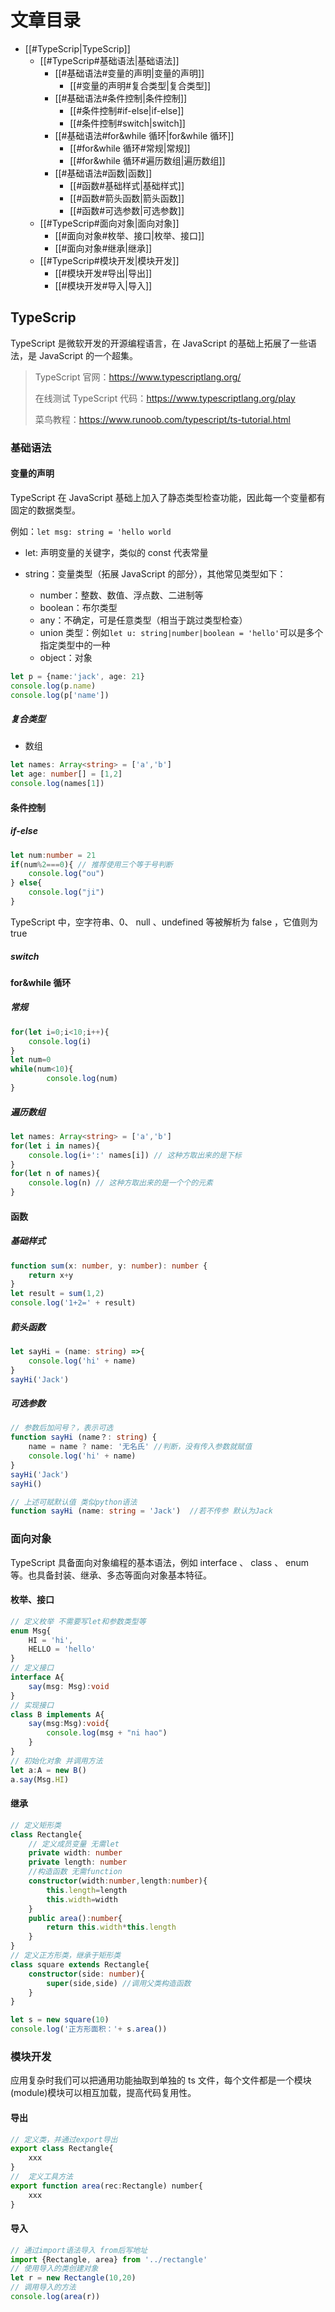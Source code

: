 # 文章目录

- [[#TypeScrip|TypeScrip]]
	- [[#TypeScrip#基础语法|基础语法]]
		- [[#基础语法#变量的声明|变量的声明]]
			- [[#变量的声明#复合类型|复合类型]]
		- [[#基础语法#条件控制|条件控制]]
			- [[#条件控制#if-else|if-else]]
			- [[#条件控制#switch|switch]]
		- [[#基础语法#for&while 循环|for&while 循环]]
			- [[#for&while 循环#常规|常规]]
			- [[#for&while 循环#遍历数组|遍历数组]]
		- [[#基础语法#函数|函数]]
			- [[#函数#基础样式|基础样式]]
			- [[#函数#箭头函数|箭头函数]]
			- [[#函数#可选参数|可选参数]]
	- [[#TypeScrip#面向对象|面向对象]]
		- [[#面向对象#枚举、接口|枚举、接口]]
		- [[#面向对象#继承|继承]]
	- [[#TypeScrip#模块开发|模块开发]]
		- [[#模块开发#导出|导出]]
		- [[#模块开发#导入|导入]]
## TypeScrip

TypeScript 是微软开发的开源编程语言，在 JavaScript 的基础上拓展了一些语法，是 JavaScript 的一个超集。

> TypeScript 官网：https://www.typescriptlang.org/
>
> 在线测试 TypeScript 代码：https://www.typescriptlang.org/play
>
> 菜鸟教程：https://www.runoob.com/typescript/ts-tutorial.html

### 基础语法

#### 变量的声明

TypeScript 在 JavaScript 基础上加入了静态类型检查功能，因此每一个变量都有固定的数据类型。

例如：`let msg: string = 'hello world`

- let: 声明变量的关键字，类似的 const 代表常量
- string：变量类型（拓展 JavaScript 的部分），其他常见类型如下：

    - number：整数、数值、浮点数、二进制等
    - boolean：布尔类型
    - any：不确定，可是任意类型（相当于跳过类型检查）
    - union 类型：例如`let u: string|number|boolean = 'hello'`可以是多个指定类型中的一种
    - object：对象

```ts
let p = {name:'jack', age: 21}
console.log(p.name)
console.log(p['name'])
```


##### 复合类型

- 数组

```typescript
let names: Array<string> = ['a','b']
let age: number[] = [1,2] 
console.log(names[1])

```

#### 条件控制

##### if-else

```typescript
let num:number = 21
if(num%2===0){ // 推荐使用三个等于号判断
    console.log("ou")
} else{
    console.log("ji")
}

```

TypeScript 中，空字符串、0、 null 、undefined 等被解析为 false ，它值则为 true

##### switch

#### for&while 循环

##### 常规

```typescript
for(let i=0;i<10;i++){
    console.log(i)
}
let num=0
while(num<10){
        console.log(num)
}

```

##### 遍历数组

```typescript
let names: Array<string> = ['a','b']
for(let i in names){
    console.log(i+':' names[i]) // 这种方取出来的是下标
}
for(let n of names){
    console.log(n) // 这种方取出来的是一个个的元素
}

```

#### 函数

##### 基础样式

```typescript
function sum(x: number, y: number): number {
    return x+y
}
let result = sum(1,2)
console.log('1+2=' + result)

```

##### 箭头函数

```typescript
let sayHi = (name: string) =>{
	console.log('hi' + name)
}
sayHi('Jack')
```

##### 可选参数

```typescript
// 参数后加问号？，表示可选
function sayHi (name？: string) {
    name = name ? name: '无名氏' //判断，没有传入参数就赋值
	console.log('hi' + name)
}
sayHi('Jack')
sayHi()

// 上述可赋默认值 类似python语法
function sayHi (name: string = 'Jack')  //若不传参 默认为Jack

```

### 面向对象

TypeScript 具备面向对象编程的基本语法，例如 interface 、 class 、 enum 等。也具备封装、继承、多态等面向对象基本特征。

#### 枚举、接口

```typescript
// 定义枚举 不需要写let和参数类型等
enum Msg{
    HI = 'hi',
    HELLO = 'hello'
}
// 定义接口 
interface A{
    say(msg: Msg):void
}
// 实现接口
class B implements A{
    say(msg:Msg):void{
        console.log(msg + "ni hao")
    }
}
// 初始化对象 并调用方法 
let a:A = new B()
a.say(Msg.HI)

```

#### 继承

```typescript
// 定义矩形类
class Rectangle{
    // 定义成员变量 无需let
    private width: number
    private length: number
    //构造函数 无需function
    constructor(width:number,length:number){
        this.length=length
        this.width=width
    }
    public area():number{
        return this.width*this.length
    }
}
// 定义正方形类，继承于矩形类
class square extends Rectangle{
    constructor(side: number){
        super(side,side) //调用父类构造函数
    }
}

let s = new square(10)
console.log('正方形面积：'+ s.area())

```

### 模块开发

应用复杂时我们可以把通用功能抽取到单独的 ts 文件，每个文件都是一个模块 (module)模块可以相互加载，提高代码复用性。

#### 导出

```typescript
// 定义类，并通过export导出
export class Rectangle{
    xxx
}
//  定义工具方法
export function area(rec:Rectangle) number{
    xxx
}

```

#### 导入

```typescript
// 通过import语法导入 from后写地址
import {Rectangle, area} from '../rectangle'
// 使用导入的类创建对象
let r = new Rectangle(10,20)
// 调用导入的方法
console.log(area(r))

```
